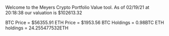 Welcome to the Meyers Crypto Portfolio Value tool. 
As of 02/19/21 at 20:18:38 our valuation is $102613.32 

BTC Price = $56355.91
 ETH Price = $1953.56
BTC Holdings = 0.98BTC
 ETH holdings = 24.255477532ETH 
